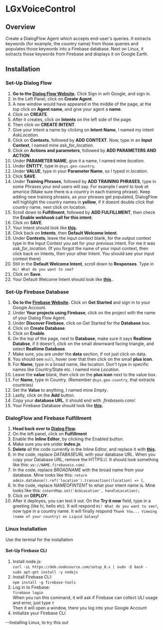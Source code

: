 # LGxVoiceControl
## Overview
Create a DialogFlow Agent which accepts end-user's queries. It extracts keywords (for example, the country name) from those queries and populates those keywords into a Firebase database. Next on Linux, it extracts those keywords from Firebase and displays it on Google Earth. 
## Installation
### Set-Up Dialog Flow
1. **Go to the [Dialog Flow Website](https://console.dialogflow.com/api-client/#/login).** Click Sign in wih Google, and sign in. 
2. In the Left Panel, click on **Create Agent**. 
4. A new window would have appeared in the middle of the page, at the top click on **Agent name**, and give your agent a **name**.
5. Click on **CREATE**.
6. After it creates, click on **Intents** on the left side of the page.
7. Then click on **CREATE INTENT**.
8. Give your Intent a name by clicking on **Intent Name**, I named my intent *AskLocation*. 
9. Click on **Contexts**, followed by **ADD CONTEXT**. Now, type in an **Input Context**, I named mine *ask_for_location*.
10. Click on **Actions and parameters**, followed by **ADD PARAMETERS AND ACTION**.
11. Under **PARAMETER NAME**, give it a name, I named mine *location*.
12. Under **ENTITY**, type in `@sys.geo-country`.
13. Under **VALUE**, type in your **Parameter Name**, so I typed in *location*.
14. Click **SAVE**.
15. Under **Training Phrases**, followed by **ADD TRAINING PHRASES**, type in some Phrases your end users will say. For example *I want to look at america* (Make sure there is a country in each training phrase). Keep adding new training phrases, as your phrases get populated, DialogFlow will highlight the country names in **yellow**, if it doesnt double click that country name, next click on location. 
16. Scroll down to **Fulfillment**, followed by **ADD FULFILLMENT**, then check the **Enable webhook call for this intent**.
17. Click on **SAVE**.
18. Your Intent should look like **[this](https://github.com/MyWorldRules/LGxVoiceControl/blob/master/README%20Assets/Dialogflow%20Intent%20Settings.PNG?raw=true).**
19. Click back on **Intents**, then **Default Welcome Intent**.
20. Under **Contexts**, leave the input context blank, for the output context type in the Input Context you set for your previous intent. For me it was *ask_for_location*. (If you forgot the name of your input context, then click back on Intents, then your other Intent. You should see your input context there)
21. Still in the **Default Welcome Intent**, scroll down to **Responses**. Type in `Hi! What do you want to see?`
22. Click on **Save**.
23. Your Default Welcome Intent should look like **[this](https://github.com/MyWorldRules/LGxVoiceControl/blob/master/README%20Assets/Default%20Welcome%20Intent%20Dialogflow.PNG?raw=true).**. 

### Set-Up Firebase Database
1. **Go to the [Firebase Website](https://firebase.google.com/).** Click on **Get Started** and sign in to your Google Account.
2. Under **Your projects using Firebase**, click on the project with the name of your Dialog Flow Agent.
3. Under **Discover Firebase**, click on Get Started for the **Database** box. 
4. Click on **Create Database**.
5. Click on **Enable**.
6. On the top of the page, next to **Database**, make sure it says **Realtime Databse**, if it doesn't, click on the small downward facing triangle, and select **Realtime Database**.
7. Make sure, you are under the **data** section, if not just click on data.
8. You should see `null`, hover over that then click on the small **plus icon**.
9. For **Name**, type in a broad name, like location. Don't type in specific names like Country/State etc. I named mine *Location*.
10. Leave the **value** blank, then click on the **plus icon** next to the value box.
11. For **Name**, type in Country. (Remember `@sys.geo-country`, that extracts countries)
12. Set the **Value** to anything, I named mine *Empty*. 
13. Lastly, click on the **Add** button. 
14. Copy your **database URL**, it should end with *.firebaseio.com/*.
15. Your Firebase Database should look like **[this](https://github.com/MyWorldRules/LGxVoiceControl/blob/master/README%20Assets/Firebase%20Database.png?raw=true).**

### DialogFlow and Firebase Fulfillment
1. **Head back over to [Dialog Flow](https://console.dialogflow.com/api-client).**
2. On the left panel, click on **Fulfillment**
3. Enable the **Inline Editor**, by clicking the Enabled button.
4. Make sure you are under **index.js**.
5. **Delete** all the code currently in the Inline Editor, and replace it with **[this](https://github.com/MyWorldRules/LGxVoiceControl/blob/master/index.js).**
6. In the code, replace *DATABASEURL* with your database URL. When you copy your Database URL, remove the HTTPS://. It should look something like this: `ws://NAME.firebaseio.com/`.
7. In the code, replace *BROADNAME* with the broad name from your database. Mine looks like this: `return admin.database().ref('location').transaction((location) => {`.
8. In the code, replace *NAMEOFINTENT* to what your intent name is. Mine looks like this: `intentMap.set('AskLocation', handleLocation);`
9. Click on **DEPLOY**.
10. After it deployes, you can test it out. On the **Try it now** field, type in a greeting (like hi, hello etc). It will respond `Hi! What do you want to see?`, now type in a country name. It will finally respond `Thank You... Viewing (name of your country) on Liquid Galaxy`!

### Linux Installation
Use the termial for the installation
#### Set-Up Firebase CLI
1. Install node.js: <br/>
`curl -sL https://deb.nodesource.com/setup_8.x | sudo -E bash -` <br/>
`sudo apt-get install -y nodejs`
2. Install Firebase CLI: <br/>
`npm install -g firebase-tools`
3. Log in to Firebase: <br/>
`firebase login`<br/>
When you run this command, it will ask if Firebase can collect ULI usage and error, just type `Y`<br/>
Then it will open a window, there you log into your Google Account
4. Initialize your Firebase CLI <br/>

--Installing Linux, to try this out

